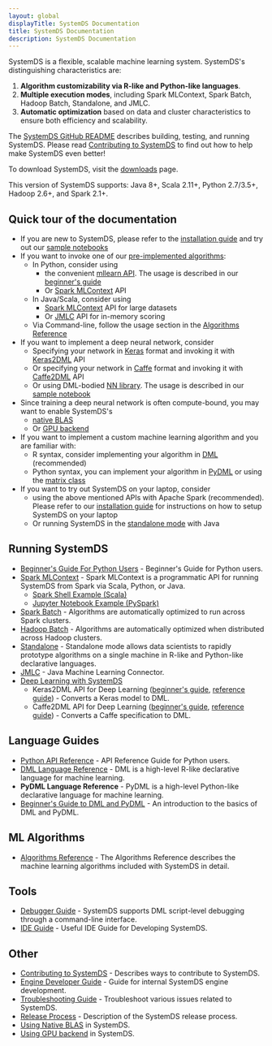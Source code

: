 ```yaml
---
layout: global
displayTitle: SystemDS Documentation
title: SystemDS Documentation
description: SystemDS Documentation
---
```

<!--
{% comment %}
Licensed to the Apache Software Foundation (ASF) under one or more
contributor license agreements.  See the NOTICE file distributed with
this work for additional information regarding copyright ownership.
The ASF licenses this file to you under the Apache License, Version 2.0
(the "License"); you may not use this file except in compliance with
the License.  You may obtain a copy of the License at

http://www.apache.org/licenses/LICENSE-2.0

Unless required by applicable law or agreed to in writing, software
distributed under the License is distributed on an "AS IS" BASIS,
WITHOUT WARRANTIES OR CONDITIONS OF ANY KIND, either express or implied.
See the License for the specific language governing permissions and
limitations under the License.
{% endcomment %}
-->

SystemDS is a flexible, scalable machine learning system.
SystemDS's distinguishing characteristics are:

  1. **Algorithm customizability via R-like and Python-like languages**.
  2. **Multiple execution modes**, including Spark MLContext, Spark Batch, Hadoop Batch, Standalone, and JMLC.
  3. **Automatic optimization** based on data and cluster characteristics to ensure both efficiency and scalability.

The [SystemDS GitHub README](https://github.com/apache/systemml) describes
building, testing, and running SystemDS. Please read [Contributing to SystemDS](contributing-to-systemds)
to find out how to help make SystemDS even better!

To download SystemDS, visit the [downloads](http://systemml.apache.org/download) page.

This version of SystemDS supports: Java 8+, Scala 2.11+, Python 2.7/3.5+, Hadoop 2.6+, and Spark 2.1+.

## Quick tour of the documentation

* If you are new to SystemDS, please refer to the [installation guide](http://systemml.apache.org/install-systemml.html) and try out our [sample notebooks](http://systemml.apache.org/get-started.html#sample-notebook)
* If you want to invoke one of our [pre-implemented algorithms](algorithms-reference):
  * In Python, consider using 
    * the convenient [mllearn API](http://apache.github.io/systemml/python-reference.html#mllearn-api). The usage is described in our [beginner's guide](http://apache.github.io/systemml/beginners-guide-python.html#invoke-systemmls-algorithms)  
    * Or [Spark MLContext](spark-mlcontext-programming-guide) API
  * In Java/Scala, consider using 
    * [Spark MLContext](spark-mlcontext-programming-guide) API for large datasets
    * Or [JMLC](jmlc) API for in-memory scoring
  * Via Command-line, follow the usage section in the [Algorithms Reference](algorithms-reference) 
* If you want to implement a deep neural network, consider
  * Specifying your network in [Keras](https://keras.io/) format and invoking it with [Keras2DML](beginners-guide-keras2dml) API
  * Or specifying your network in [Caffe](http://caffe.berkeleyvision.org/) format and invoking it with [Caffe2DML](beginners-guide-caffe2dml) API
  * Or using DML-bodied [NN library](https://github.com/apache/systemml/tree/master/scripts/nn). The usage is described in our [sample notebook](https://github.com/apache/systemml/blob/master/samples/jupyter-notebooks/Deep%20Learning%20Image%20Classification.ipynb)
* Since training a deep neural network is often compute-bound, you may want to enable SystemDS's
  * [native BLAS](native-backend)
  * Or [GPU backend](gpu)
* If you want to implement a custom machine learning algorithm and you are familiar with:
  * R syntax, consider implementing your algorithm in [DML](dml-language-reference) (recommended)
  * Python syntax, you can implement your algorithm in [PyDML](beginners-guide-to-dml-and-pydml) or using the [matrix class](http://apache.github.io/systemml/python-reference.html#matrix-class)
* If you want to try out SystemDS on your laptop, consider
  * using the above mentioned APIs with Apache Spark (recommended). Please refer to our [installation guide](http://systemml.apache.org/install-systemml.html) for instructions on how to setup SystemDS on your laptop
  * Or running SystemDS in the [standalone mode](standalone-guide) with Java

## Running SystemDS

* [Beginner's Guide For Python Users](beginners-guide-python) - Beginner's Guide for Python users.
* [Spark MLContext](spark-mlcontext-programming-guide) - Spark MLContext is a programmatic API
for running SystemDS from Spark via Scala, Python, or Java.
  * [Spark Shell Example (Scala)](spark-mlcontext-programming-guide#spark-shell-example)
  * [Jupyter Notebook Example (PySpark)](spark-mlcontext-programming-guide#jupyter-pyspark-notebook-example---poisson-nonnegative-matrix-factorization)
* [Spark Batch](spark-batch-mode) - Algorithms are automatically optimized to run across Spark clusters.
* [Hadoop Batch](hadoop-batch-mode) - Algorithms are automatically optimized when distributed across Hadoop clusters.
* [Standalone](standalone-guide) - Standalone mode allows data scientists to rapidly prototype algorithms on a single
machine in R-like and Python-like declarative languages.
* [JMLC](jmlc) - Java Machine Learning Connector.
* [Deep Learning with SystemDS](deep-learning)
  * Keras2DML API for Deep Learning ([beginner's guide](beginners-guide-keras2dml), [reference guide](reference-guide-keras2dml)) - Converts a Keras model to DML.
  * Caffe2DML API for Deep Learning ([beginner's guide](beginners-guide-caffe2dml), [reference guide](reference-guide-caffe2dml)) - Converts a Caffe specification to DML.

## Language Guides

* [Python API Reference](python-reference) - API Reference Guide for Python users.
* [DML Language Reference](dml-language-reference) -
DML is a high-level R-like declarative language for machine learning.
* **PyDML Language Reference** -
PyDML is a high-level Python-like declarative language for machine learning.
* [Beginner's Guide to DML and PyDML](beginners-guide-to-dml-and-pydml) -
An introduction to the basics of DML and PyDML.

## ML Algorithms

* [Algorithms Reference](algorithms-reference) - The Algorithms Reference describes the
machine learning algorithms included with SystemDS in detail.

## Tools

* [Debugger Guide](debugger-guide) - SystemDS supports DML script-level debugging through a
command-line interface.
* [IDE Guide](developer-tools-systemds) - Useful IDE Guide for Developing SystemDS.

## Other

* [Contributing to SystemDS](contributing-to-systemds) - Describes ways to contribute to SystemDS.
* [Engine Developer Guide](engine-dev-guide) - Guide for internal SystemDS engine development.
* [Troubleshooting Guide](troubleshooting-guide) - Troubleshoot various issues related to SystemDS.
* [Release Process](release-process) - Description of the SystemDS release process.
* [Using Native BLAS](native-backend) in SystemDS.
* [Using GPU backend](gpu) in SystemDS.
